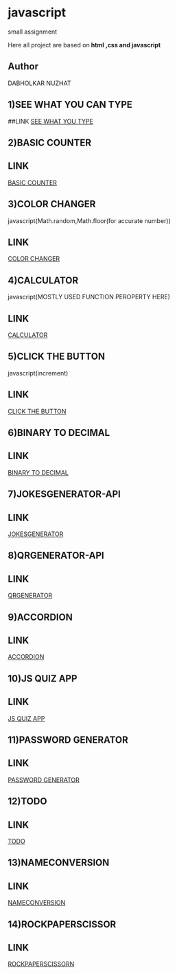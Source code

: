 # javascript
small assignment

Here all project are based on<b> html ,css and javascript</b>

## Author
DABHOLKAR NUZHAT

## 1)SEE WHAT YOU CAN TYPE
##LINK
[SEE WHAT YOU TYPE](https://nd1seewhatyoutype.netlify.app/)

## 2)BASIC COUNTER

## LINK
[BASIC COUNTER ](https://nd2basiccounter.netlify.app/)

## 3)COLOR CHANGER
 javascript(Math.random,Math.floor(for accurate number))

## LINK
[COLOR CHANGER ](https://nd3colorchanger.netlify.app/)

## 4)CALCULATOR
 javascript(MOSTLY USED FUNCTION PEROPERTY HERE)

## LINK
[CALCULATOR ](https://nd4calculator.netlify.app/)

## 5)CLICK THE BUTTON
 javascript(increment)

## LINK
[CLICK THE BUTTON](https://nd-5-clickthebutton.netlify.app/)

## 6)BINARY TO DECIMAL 

## LINK
[BINARY TO DECIMAL](https://nd-6-binary2decimal.netlify.app/)

## 7)JOKESGENERATOR-API

## LINK
[JOKESGENERATOR](https://nd-7-jokegenerator.netlify.app/)

## 8)QRGENERATOR-API

## LINK
[QRGENERATOR](https://nd-8-qrgenerator.netlify.app/)

## 9)ACCORDION

## LINK
[ACCORDION](https://nd-9-accordion.netlify.app/)

## 10)JS QUIZ APP

## LINK
[JS QUIZ APP](https://nd-10-jsquizapp.netlify.app/)

## 11)PASSWORD GENERATOR

## LINK
[PASSWORD GENERATOR](https://nd-11-passwordgenerator.netlify.app/)

## 12)TODO

## LINK
[TODO](https://nd-11-todo.netlify.app/)

## 13)NAMECONVERSION

## LINK
[NAMECONVERSION](https://nd-13-nameconversion.netlify.app/)

## 14)ROCKPAPERSCISSOR

## LINK
[ROCKPAPERSCISSORN](https://nd-13-rpc.netlify.app/)


